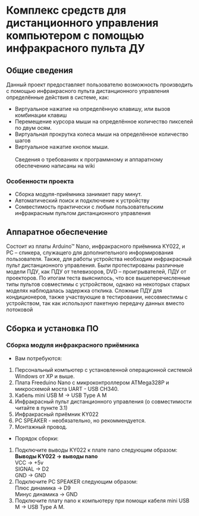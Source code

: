 # Комплекс средств для дистанционного управления компьютером с помощью инфракрасного пульта ДУ
## Общие сведения
Данный проект предоставляет пользователю возможность производить с помощью инфракрасного пульта дистанционного управления определённые действия в системе, как:
* Виртуальное нажатие на определённую клавишу, или вызов комбинации клавиш
* Перемещение курсора мыши на определённое количество пикселей по двум осям.
* Виртуальная прокрутка колеса мыши на определённое количество шагов
* Виртуальное нажатие кнопок мыши.
<br><br>Сведения о требованиях к программному и аппаратному обеспечению написаны на wiki
### Особенности проекта
* Сборка модуля-приёмника занимает пару минут.
* Автоматический поиск и подключение к устройству
* Сомвестимость практически с любым пользовательским инфракрасным пультом дистанционного управления

## Аппаратное обеспечение
Состоит из платы Arduino™ Nano, инфракрасного приёмника KY022, и PC – спикера, служащего для дополнительного информирования пользователя.
Также, для работы устройства необходим инфракрасный пульт дистанционного управления.
Были протестированы различные модели ПДУ, как ПДУ от телевизоров, DVD – проигрывателей, ПДУ от проекторов.
По итогам теста выяснилось, что все вышеперечисленные типы пультов совместимы с устройством, однако на некоторых старых моделях наблюдалась задержка отклика.
Сложные ПДУ для кондиционеров, также участвующие в тестировании, несовместимы с устройством, так как используют пакетную передачу данных вместо потоковой

## Сборка и установка ПО
### Сборка модуля инфракрасного приёмника
* Вам потребуются:
1. Персональный компьютер с установленной операционной системой Windows от XP и выше.
2. Плата Freeduino Nano с микроконтроллером ATMega328P и микросхемой моста UART - USB CH340.
3. Кабель mini USB M → USB Type A M
4. Инфракрасный пульт дистанционного управления (о совместимости читайте в пункте 3.1)
5. Инфракрасный приёмник KY022
6. PC SPEAKER - необязательно, но рекоммендуется.
7. Монтажный провод.
* Порядок сборки:
1. Подключите выводы KY022 к плате nano следующим образом:
<br>**Выводы KY022 → выводы nano**
<br>VCC → +5v
<br>SIGNAL → D2
<br>GND → GND
2. Подключите PC SPEAKER следующим образом:
<br>Плюс динамика → D9
<br>Минус динамика → GND
3. Подключите плату nano к компьютеру при помощи кабеля mini USB M → USB Type A M.
